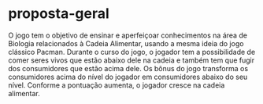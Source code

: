 # proposta-geral

O jogo tem o objetivo de ensinar e aperfeiçoar conhecimentos na área de Biologia relacionados à Cadeia Alimentar, usando a mesma ideia do jogo clássico Pacman. Durante o curso do jogo, o jogador tem a possibilidade de comer seres vivos que estão abaixo dele na cadeia e também tem que fugir dos consumidores que estão acima dele. Os bônus do jogo transforma os consumidores acima do nível do jogador em consumidores abaixo do seu nível. Conforme a pontuação aumenta, o jogador cresce na cadeia alimentar.
